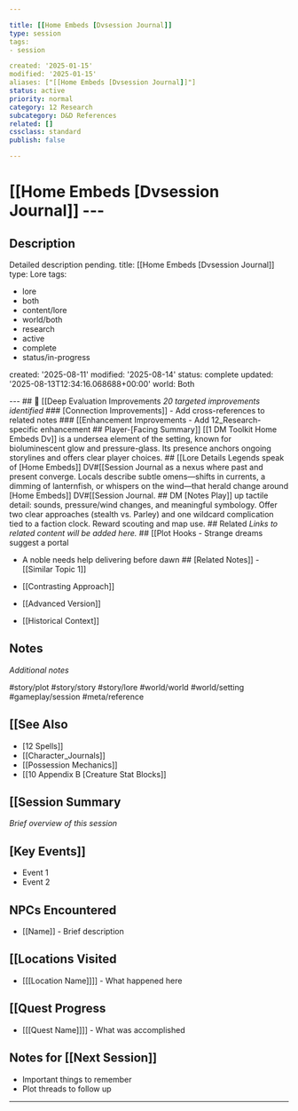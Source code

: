```yaml
---

title: [[Home Embeds [Dvsession Journal]]
type: session
tags:
- session

created: '2025-01-15'
modified: '2025-01-15'
aliases: ["[[Home Embeds [Dvsession Journal]]"]
status: active
priority: normal
category: 12 Research
subcategory: D&D References
related: []
cssclass: standard
publish: false

---
```


 # [[Home Embeds [Dvsession Journal]] ---

## Description

Detailed description pending.
title: [[Home Embeds [Dvsession Journal]]
type: Lore
tags:
- lore
- both
- content/lore
- world/both
- research
- active
- complete
- status/in-progress

created: '2025-08-11'
modified: '2025-08-14'
status: complete
updated: '2025-08-13T12:34:16.068688+00:00'
world: Both

--- ## 🔧 [[Deep Evaluation Improvements *20 targeted improvements identified* ### [Connection Improvements]] - Add cross-references to related notes ### [[Enhancement Improvements - Add 12_Research-specific enhancement ## Player-[Facing Summary]] [[1 DM Toolkit Home Embeds Dv]] is a undersea element of the setting, known for bioluminescent glow and pressure-glass. Its presence anchors ongoing storylines and offers clear player choices. ## [[Lore Details Legends speak of [Home Embeds]] DV#[[Session Journal as a nexus where past and present converge. Locals describe subtle omens—shifts in currents, a dimming of lanternfish, or whispers on the wind—that herald change around [Home Embeds]] DV#[[Session Journal. ## DM [Notes Play]] up tactile detail: sounds, pressure/wind changes, and meaningful symbology. Offer two clear approaches (stealth vs. Parley) and one wildcard complication tied to a faction clock. Reward scouting and map use. ## Related *Links to related content will be added here.* ## [[Plot Hooks - Strange dreams suggest a portal

- A noble needs help delivering before dawn ## [Related Notes]] - [[Similar Topic 1]]

- [[Contrasting Approach]]
- [[Advanced Version]]
- [[Historical Context]]

## Notes

*Additional notes*

#story/plot
#story/story
#story/lore
#world/world
#world/setting
#gameplay/session
#meta/reference

## [[See Also
- [12 Spells]]
- [[Character_Journals]]
- [[Possession Mechanics]]
- [[10 Appendix B [Creature Stat Blocks]]

## [[Session Summary
*Brief overview of this session*

## [Key Events]]
- Event 1
- Event 2

## NPCs Encountered
- [[Name]] - Brief description

## [[Locations Visited
- [[[Location Name]]]] - What happened here

## [[Quest Progress
- [[[Quest Name]]]] - What was accomplished

## Notes for [[Next Session]]
- Important things to remember
- Plot threads to follow up

---

